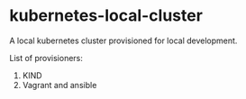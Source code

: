 # kubernetes-local-cluster
A local kubernetes cluster provisioned for local development.

List of provisioners:
1. KIND
2. Vagrant and ansible 
